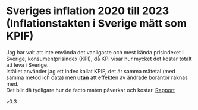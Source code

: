 
# Sveriges inflation 2020 till 2023 (Inflationstakten i Sverige mätt som KPIF)

Jag har valt att inte envända det vanligaste och mest kända prisindexet i Sverige, konsumentprisindex (KPI), då KPI visar hur mycket det kostar totalt att leva i Sverige.
<br>
Istället använder jag ett index kallat KPIF, det är samma mätetal (med samma metod ich data) men <b>utan</b> att effekten av ändrade boräntor räknas med.
<br>
Det blir då tydligare hur de facto maten påverkar och kostar.
[Rapport](https://github.com/IoT-Dude/blogg_mtrl/blob/main/Inflation-2020-2023.ipynb)



v0.3
